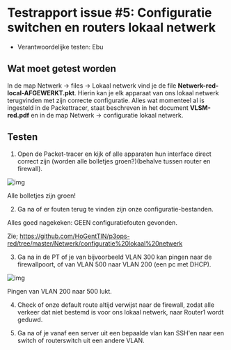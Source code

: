 # Testrapport issue #5: Configuratie switchen en routers lokaal netwerk

* Verantwoordelijke testen: Ebu

## Wat moet getest worden

In de map Netwerk -> files -> Lokaal netwerk vind je de file **Netwerk-red-local-AFGEWERKT.pkt**. Hierin
kan je elk apparaat van ons lokaal netwerk terugvinden met zijn correcte configuratie.
Alles wat momenteel al is ingesteld in de Packettracer, staat beschreven in het document **VLSM-red.pdf** en
in de map Netwerk -> configuratie lokaal netwerk.

## Testen

1. Open de Packet-tracer en kijk of alle apparaten hun interface direct correct zijn (worden alle bolletjes groen?)(behalve tussen router en firewall).

![img](https://github.com/HoGentTIN/p3ops-red/blob/master/Netwerk/testen/images%20testrapport/lokaal%20netwerk.PNG)

Alle bolletjes zijn groen!


2. Ga na of er fouten terug te vinden zijn onze configuratie-bestanden.

Alles goed nagekeken: GEEN configuratiefouten gevonden.

Zie; https://github.com/HoGentTIN/p3ops-red/tree/master/Netwerk/configuratie%20lokaal%20netwerk


3. Ga na in de PT of je van bijvoorbeeld VLAN 300 kan pingen naar de firewallpoort, of van VLAN 500 naar VLAN 200 (een pc met DHCP).

![img](https://github.com/HoGentTIN/p3ops-red/blob/master/Netwerk/testen/images%20testrapport/ping%20vlan%20200%20naar%20500.PNG)

Pingen van VLAN 200 naar 500 lukt.

4. Check of onze default route altijd verwijst naar de firewall, zodat alle verkeer dat niet bestemd is voor ons lokaal netwerk, naar Router1 wordt geduwd.



5. Ga na of je vanaf een server uit een bepaalde vlan kan SSH'en naar een switch of routerswitch uit een andere VLAN.
